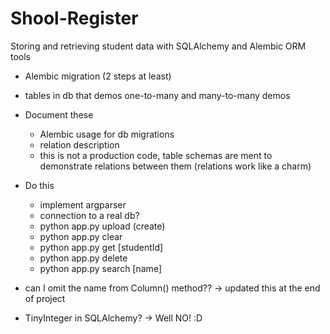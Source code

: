 # Shool-Register
Storing and retrieving student data with SQLAlchemy and Alembic ORM tools




- Alembic migration (2 steps at least)
- tables in db that demos one-to-many and many-to-many demos






- Document these 
  - Alembic usage for db migrations 
  - relation description 
  - this is not a production code, table schemas are ment to demonstrate relations between them (relations work like a charm)
  
- Do this 
  - implement argparser
  - connection to a real db?
  - python app.py upload (create)
  - python app.py clear 
  - python app.py get [studentId]
  - python app.py delete <studentId>
  - python app.py search [name]
  
  
  
- can I omit the name from Column() method?? -> updated this at the end of project
- TinyInteger in SQLAlchemy?
    -> Well NO! :D